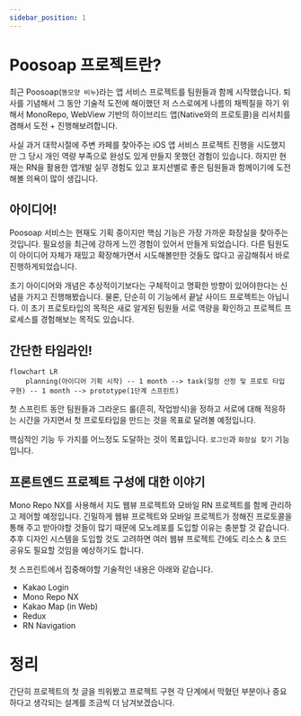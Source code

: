 ```yaml
---
sidebar_position: 1
---
```


# Poosoap 프로젝트란?

최근 Poosoap(`똥모양 비누`)라는 앱 서비스 프로젝트를 팀원들과 함께 시작했습니다. 퇴사를 기념해서 그 동안 기술적 도전에 해이했던 저 스스로에게 나름의 채찍질을 하기 위해서 MonoRepo, WebView 기반의 하이브리드 앱(Native와의 프로토콜)을 리서치를 겸해서 도전 + 진행해보려합니다.

사실 과거 대학시절에 주변 카페를 찾아주는 iOS 앱 서비스 프로젝트 진행을 시도했지만 그 당시 개인 역량 부족으로 완성도 있게 만들지 못했던 경험이 있습니다. 하지만 현재는 RN을 활용한 앱개발 실무 경험도 있고 포지션별로 좋은 팀원들과 함께이기에 도전해볼 의욕이 많이 생깁니다.

## 아이디어!

Poosoap 서비스는 현재도 기획 중이지만 핵심 기능은 가장 가까운 화장실을 찾아주는 것입니다. 필요성을 최근에 강하게 느낀 경험이 있어서 만들게 되었습니다. 다른 팀원도 이 아이디어 자체가 재밌고 확장해가면서 시도해볼만한 것들도 많다고 공감해줘서 바로 진행하게되었습니다.

초기 아이디어와 개념은 추상적이기보다는 구체적이고 명확한 방향이 있어야한다는 신념을 가지고 진행해봤습니다. 물론, 단순히 이 기능에서 끝날 사이드 프로젝트는 아닙니다. 이 초기 프로토타입의 목적은 새로 알게된 팀원들 서로 역량을 확인하고 프로젝트 프로세스를 경험해보는 목적도 있습니다.

## 간단한 타임라인!

```mermaid
flowchart LR
    planning(아이디어 기획 시작) -- 1 month --> task(일정 산정 및 프로토 타입 구현) -- 1 month --> prototype(1단계 스프린트)
```

첫 스프린트 동안 팀원들과 그라운드 룰(흔히, 작업방식)을 정하고 서로에 대해 적응하는 시간을 가지면서 첫 프로토타입을 만드는 것을 목표로 달려볼 예정입니다.

핵심적인 기능 두 가지를 어느정도 도달하는 것이 목표입니다. `로그인`과 `화장실 찾기` 기능입니다.

## 프론트엔드 프로젝트 구성에 대한 이야기

Mono Repo NX를 사용해서 지도 웹뷰 프로젝트와 모바일 RN 프로젝트를 함께 관리하고 제어할 예정입니다. 긴밀하게 웹뷰 프로젝트와 모바일 프로젝트가 정해진 프로토콜을 통해 주고 받아야할 것들이 많기 때문에 모노레포를 도입할 이유는 충분할 것 같습니다. 추후 디자인 시스템을 도입할 것도 고려하면 여러 웹뷰 프로젝트 간에도 리소스 & 코드 공유도 필요할 것임을 예상하기도 합니다.

첫 스프린트에서 집중해야할 기술적인 내용은 아래와 같습니다.

- Kakao Login
- Mono Repo NX
- Kakao Map (in Web)
- Redux
- RN Navigation

# 정리

간단히 프로젝트의 첫 글을 띄워봤고 프로젝트 구현 각 단계에서 막혔던 부분이나 중요하다고 생각되는 설계를 조금씩 더 남겨보겠습니다.
